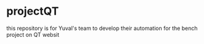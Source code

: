 # projectQT
this repository is for Yuval's team to develop their automation for the bench project on QT websit
